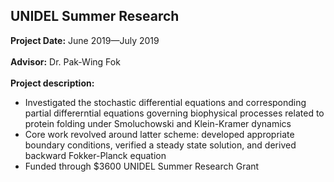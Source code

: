## UNIDEL Summer Research

**Project Date:** June 2019&mdash;July 2019
<br><br>
**Advisor:** Dr. Pak-Wing Fok
<br><br>
**Project description:** 

- Investigated the stochastic differential equations and corresponding partial differerntial equations governing biophysical processes related to protein folding under Smoluchowski and Klein-Kramer dynamics
- Core work revolved around latter scheme: developed appropriate boundary conditions, verified a steady state solution, and derived backward Fokker-Planck equation
- Funded through $3600 UNIDEL Summer Research Grant

